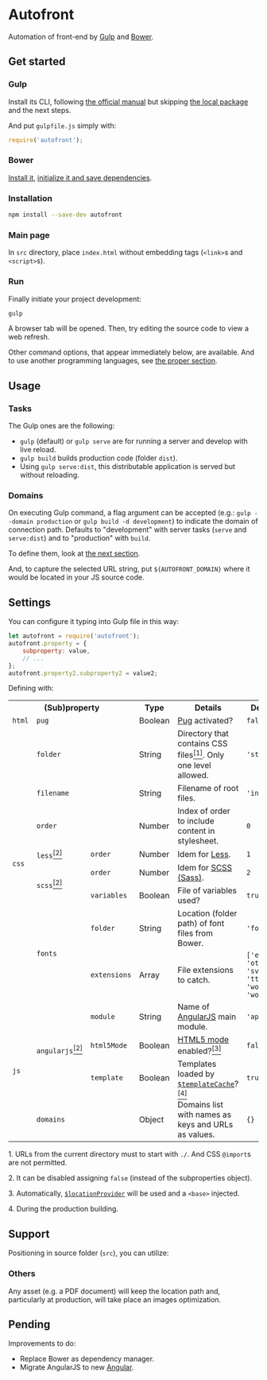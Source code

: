# Autofront

Automation of front-end by [Gulp](https://gulpjs.com) and [Bower](https://bower.io).

## Get started

### Gulp

Install its CLI, following [the official manual](https://gulpjs.com/docs/en/getting-started/quick-start/) but skipping [the local package](https://gulpjs.com/docs/en/getting-started/quick-start/#install-the-gulp-package-in-your-devdependencies) and the next steps.

And put `gulpfile.js` simply with:

```js
require('autofront');
```

### Bower

[Install it](https://bower.io/#install-bower), [initialize it and save dependencies](https://bower.io/#save-packages).

### Installation

```sh
npm install --save-dev autofront
```

### Main page

In `src` directory, place `index.html` without embedding tags (`<link>`s and `<script>`s).

### Run

Finally initiate your project development:

```sh
gulp
```

A browser tab will be opened. Then, try editing the source code to view a web refresh.

Other command options, that appear immediately below, are available. And to use another programming languages, see [the proper section](#support).

## Usage

### Tasks

The Gulp ones are the following:

- `gulp` (default) or `gulp serve` are for running a server and develop with live reload.
- `gulp build` builds production code (folder `dist`).
- Using `gulp serve:dist`, this distributable application is served but without reloading.

### Domains

On executing Gulp command, a flag argument can be accepted (e.g.: `gulp --domain production` or `gulp build -d development`) to indicate the domain of connection path. Defaults to "development" with server tasks (`serve` and `serve:dist`) and to "production" with `build`.

To define them, look at [the next section](#settings).

And, to capture the selected URL string, put `${AUTOFRONT_DOMAIN}` where it would be located in your JS source code.

## Settings

You can configure it typing into Gulp file in this way:

```js
let autofront = require('autofront');
autofront.property = {
	subproperty: value,
	// ...
};
autofront.property2.subproperty2 = value2;
```

Defining with:

<table>
<tr><th colspan="3">(Sub)property</th><th>Type</th><th>Details</th><th>Default</th></tr>
<tr><td><code>html</code></td><td colspan="2"><code>pug</code></td><td>Boolean</td><td><a href="https://pugjs.org">Pug</a> activated?</td><td><code>false</code></td></tr>
<tr><td rowspan="8"><code>css</code></td><td colspan="2"><code>folder</code></td><td>String</td><td>Directory that contains CSS files<a href="#ref1"><sup>[1]</sup></a>. Only one level allowed.</td><td><code>'styles/'</code></td></tr>
<tr><td colspan="2"><code>filename</code></td><td>String</td><td>Filename of root files.</td><td><code>'index'</code></td></tr>
<tr><td colspan="2"><code>order</code></td><td>Number</td><td>Index of order to include content in stylesheet.</td><td><code>0</code></td></tr>
<tr><td><code>less</code><a href="#ref2"><sup>[2]</sup></a></td><td><code>order</code></td><td>Number</td><td>Idem for <a href="https://lesscss.org">Less<a>.</td><td><code>1</code></td></tr>
<tr><td rowspan="2"><code>scss</code><a href="#ref2"><sup>[2]</sup></a></td><td><code>order</code></td><td>Number</td><td>Idem for <a href="https://sass-lang.com/documentation/syntax#scss">SCSS (Sass)<a>.</td><td><code>2</code></td></tr>
<tr><td><code>variables</code></td><td>Boolean</td><td>File of variables used?</td><td><code>true</code></td></tr>
<tr><td rowspan="2"><code>fonts</code></td><td><code>folder</code></td><td>String</td><td>Location (folder path) of font files from Bower.</td><td><code>'fonts/'</code></td></tr>
<tr><td><code>extensions</code></td><td>Array</td><td>File extensions to catch.</td><td><code>['eot', 'otf', 'svg', 'ttf', 'woff', 'woff2']</code></td></tr>
<tr><td rowspan="4"><code>js</code></td><td rowspan="3"><code>angularjs</code><a href="#ref2"><sup>[2]</sup></a></td><td><code>module</code></td><td>String</td><td>Name of <a href="https://angularjs.org">AngularJS</a> main module.</td><td><code>'app'</code></td></tr>
<tr><td><code>html5Mode</code></td><td>Boolean</td><td><a href="https://docs.angularjs.org/guide/$location#html5-mode">HTML5 mode</a> enabled?<a href="#ref3"><sup>[3]</sup></a></td><td><code>false</code></td></tr>
<tr><td><code>template</code></td><td>Boolean</td><td>Templates loaded by <a href="https://docs.angularjs.org/api/ng/service/$templateCache"><code>$templateCache</code></a>?<a href="#ref4"><sup>[4]</sup></a></td><td><code>true</code></td></tr>
<tr><td colspan="2"><code>domains</code></td><td>Object</td><td>Domains list with names as keys and URLs as values.</td><td><code>{}</code></td></tr>
</table>

<p name="ref1">1. URLs from the current directory must to start with <code>./</code>. And CSS <code>@import</code>s are not permitted.</p>

<p name="ref2">2. It can be disabled assigning <code>false</code> (instead of the subproperties object).</p>

<p name="ref3">3. Automatically, <a href="https://docs.angularjs.org/api/ng/provider/$locationProvider#html5Mode"><code>$locationProvider</code></a> will be used and a <code>&lt;base&gt;</code> injected.</p>

<p name="ref4">4. During the production building.</p>

## Support

Positioning in source folder (`src`), you can utilize:

### Others

Any asset (e.g. a PDF document) will keep the location path and, particularly at production, will take place an images optimization.

## Pending

Improvements to do:

- Replace Bower as dependency manager.
- Migrate AngularJS to new [Angular](https://angular.io).